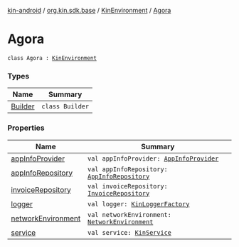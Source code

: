 [kin-android](../../../index.md) / [org.kin.sdk.base](../../index.md) / [KinEnvironment](../index.md) / [Agora](./index.md)

# Agora

`class Agora : `[`KinEnvironment`](../index.md)

### Types

| Name | Summary |
|---|---|
| [Builder](-builder/index.md) | `class Builder` |

### Properties

| Name | Summary |
|---|---|
| [appInfoProvider](app-info-provider.md) | `val appInfoProvider: `[`AppInfoProvider`](../../../org.kin.sdk.base.network.services/-app-info-provider/index.md) |
| [appInfoRepository](app-info-repository.md) | `val appInfoRepository: `[`AppInfoRepository`](../../../org.kin.sdk.base.repository/-app-info-repository/index.md) |
| [invoiceRepository](invoice-repository.md) | `val invoiceRepository: `[`InvoiceRepository`](../../../org.kin.sdk.base.repository/-invoice-repository/index.md) |
| [logger](logger.md) | `val logger: `[`KinLoggerFactory`](../../../org.kin.sdk.base.tools/-kin-logger-factory/index.md) |
| [networkEnvironment](network-environment.md) | `val networkEnvironment: `[`NetworkEnvironment`](../../../org.kin.sdk.base.stellar.models/-network-environment/index.md) |
| [service](service.md) | `val service: `[`KinService`](../../../org.kin.sdk.base.network.services/-kin-service/index.md) |

